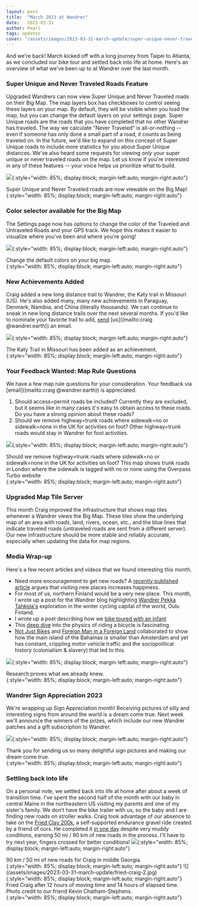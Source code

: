 ```yaml
---
layout: post
title:  "March 2023 at Wandrer"
date:   2023-03-31  
author: Pearl
tags: updates
cover: "/assets/images/2023-03-31-march-update/super-unique-never-traveled.gif"
---
```


And we're back! March kicked off with a long journey from Taipei to Atlanta, as we concluded our bike tour and settled back into life at home. Here's an overview of what we've been up to at Wandrer over the last month.

### Super Unique and Never Traveled Roads Feature
Upgraded Wandrers can now view Super Unique and Never Traveled roads on their Big Map. The map layers box has checkboxes to control seeing these layers on your map. By default, they will be visible when you load the map, but you can change the default layers on your settings page. Super Unique roads are the roads that you have completed that no other Wandrer has traveled. The way we calculate "Never Traveled" is all-or-nothing -- even if someone has only done a small part of a road, it counts as being traveled on. In the future, we'd like to expand on this concept of Super Unique roads to include more statistics for you about Super Unique distances. We've also heard some requests for viewing *only* your super unique or never traveled roads on the map. Let us know if you're interested in any of these features -- your voice helps us prioritize what to build.

![](/assets/images/2023-03-31-march-update/super-unique-never-traveled.gif){:style="width: 85%; display:block; margin-left:auto; margin-right:auto"}
<figcaption>Super Unique and Never Traveled roads are now viewable on the Big Map!</figcaption>{:style="width: 85%; display:block; margin-left:auto; margin-right:auto"}

### Color selector available for the Big Map
The Settings page now has options to change the color of the Traveled and Untraveled Roads and your GPS track. We hope this makes it easier to visualize where you've been and where you're going!

![](/assets/images/2023-03-31-march-update/color-picker.png){:style="width: 85%; display:block; margin-left:auto; margin-right:auto"}
<figcaption>Change the default colors on your big map.</figcaption>{:style="width: 85%; display:block; margin-left:auto; margin-right:auto"}

### New Achievements Added
Craig added a new long distance trail to Wandrer, the Katy trail in Missouri (US). He's also added many, many new achievements in Paraguay, Denmark, Namibia, and China (literally thousands). We can continue to sneak in new long distance trails over the next several months. If you'd like to nominate your favorite trail to add, [send](mailto:pearl@wandrer.earth) [us]((mailto:craig  @wandrer.earth)) an email.

![](/assets/images/2023-03-31-march-update/katy-trail.png){:style="width: 85%; display:block; margin-left:auto; margin-right:auto"}
<figcaption>The Katy Trail in Missouri has been added as an achievement.</figcaption>{:style="width: 85%; display:block; margin-left:auto; margin-right:auto"}

### Your Feedback Wanted: Map Rule Questions
We have a few map rule questions for your consideration. Your feedback via [email]((mailto:craig  @wandrer.earth)) is appreciated.
1. Should access=permit roads be included? Currently they are excluded, but it seems like in many cases it's easy to obtain access to these roads. Do you have a strong opinion about these roads?
2. Should we remove highway=trunk roads where sidewalk=no or sidewalk=none in the UK for activities on foot? Other highway=trunk roads would stay in Wandrer for foot activities.

![](/assets/images/2023-03-31-march-update/trunk-roads-London-2.png){:style="width: 85%; display:block; margin-left:auto; margin-right:auto"}
<figcaption>Should we remove highway=trunk roads where sidewalk=no or sidewalk=none in the UK for activities on foot? This map shows trunk roads in London where the sidewalk is tagged with no or none using the Overpass Turbo website</figcaption>{:style="width: 85%; display:block; margin-left:auto; margin-right:auto”}

### Upgraded Map Tile Server
This month Craig improved the infrastructure that shows map tiles whenever a Wandrer views the Big Map. These tiles show the underlying map of an area with roads, land, rivers, ocean, etc., and the blue lines that indicate traveled roads (untraveled roads are sent from a different server). Our new infrastructure should be more stable and reliably accurate, especially when updating the data for map regions.

### Media Wrap-up
Here's a few recent articles and videos that we found interesting this month.
- Need more encouragement to get new roads? A [recently published article](https://www.inc.com/jessica-stillman/the-further-you-wander-happier-you-will-be-new-study-says.html) argues that visiting new places increases happiness.
- For most of us, northern Finland would be a very new place. This month, I wrote up a post for the Wandrer blog highlighting [Wandrer Pekka Tahkola's](https://news.wandrer.earth/2023/03/04/wandrering-in-oulu.html) exploration in the winter cycling capital of the world, Oulu Finland.
- I wrote up a post describing how we [bike toured with an infant](https://news.wandrer.earth/2023/03/29/bike-touring-baby.html)
- This [deep dive](https://ciechanow.ski/bicycle/) into the physics of riding a bicycle is fascinating.
- [Not Just Bikes](https://www.youtube.com/watch?v=kdz6FeQLuHQ) and [Foreign Man in a Foreign Land](https://www.youtube.com/watch?v=LvikTp47i_E&) collaborated to show how the main island of the Bahamas is smaller than Amsterdam and yet has constant, crippling motor vehicle traffic and the sociopolitical history (colonialism & slavery) that led to this.

![](/assets/images/2023-03-31-march-update/more-you-wandrer-happier-youll-be.png){:style="width: 85%; display:block; margin-left:auto; margin-right:auto"}
<figcaption>Research proves what we already knew.</figcaption>{:style="width: 85%; display:block; margin-left:auto; margin-right:auto"}

### Wandrer Sign Appreciation 2023
We're wrapping up Sign Appreciation month! Receiving pictures of silly and interesting signs from around the world is a dream come true. Next week we'll announce the winners of the prizes, which include our new Wandrer patches and a gift subscription to Wandrer.

![](/assets/images/2023-03-31-march-update/alberta.jpeg){:style="width: 85%; display:block; margin-left:auto; margin-right:auto"}
<figcaption>Thank you for sending us so many delightful sign pictures and making our dream come true.</figcaption>{:style="width: 85%; display:block; margin-left:auto; margin-right:auto"}

### Settling back into life
On a personal note, we settled back into life at home after about a week of transition time. I've spent the second half of the month with our baby in central Maine in the northeastern US visiting my parents and one of my sister's family. We don't have the bike trailer with us, so the baby and I are finding new roads on stroller walks. Craig took advantage of our absence to take on the [Fried Clay 200k](https://bikepacking.com/event/fried-clay-2023/), a self-supported endurance gravel ride created by a friend of ours. He completed it [in one day](https://www.strava.com/activities/8786639612) despite very muddy conditions, earning 50 mi / 90 km of new roads in the process. I'll have to try next year, fingers crossed for better conditions!
![](/assets/images/2023-03-31-march-update/fried-Craig.png){:style="width: 85%; display:block; margin-left:auto; margin-right:auto"}
<figcaption>90 km / 50 mi of new roads for Craig in middle Georgia.</figcaption>{:style="width: 85%; display:block; margin-left:auto; margin-right:auto"}
![](/assets/images/2023-03-31-march-update/fried-craig-2.jpg){:style="width: 85%; display:block; margin-left:auto; margin-right:auto"}
<figcaption>Fried Craig after 12 hours of moving time and 14 hours of elapsed time. Photo credit to our friend Kevin Chatham-Stephens.</figcaption>{:style="width: 85%; display:block; margin-left:auto; margin-right:auto"}
